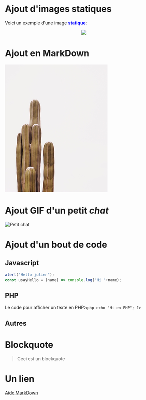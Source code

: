 # Ajout d'images statiques

Voici un exemple d'une image <span style="color:blue;">**statique**</span>:

<p style="text-align:center;"><img src="https://picsum.photos/id/237/200/300"></p>


# Ajout en <strong>MarkDown</strong>

![cactus](cactus.jpg)


# Ajout GIF d'un petit <em>chat</em>

![Petit chat](https://media.giphy.com/media/vFKqnCdLPNOKc/giphy.gif)


# Ajout d'un bout de code

## Javascript
```javascript
alert("Hello julien");
const usayHello = (name) => console.log("Hi "+name);
```
## PHP
Le code pour afficher un texte en PHP:```<php echo "Hi en PHP"; ?>```


## Autres

# Blockquote

> Ceci est un blockquote

# Un lien

[Aide MarkDown](https://www.disturbancesinthewash.net/journal/2012/8/11/how-to-add-an-image-with-link-in-markdown.html)
